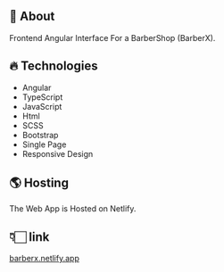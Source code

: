 
## 💈 About  
Frontend Angular Interface For a BarberShop (BarberX). 

## 🔥 Technologies  
- Angular
- TypeScript
- JavaScript
- Html
- SCSS
- Bootstrap
- Single Page 
- Responsive Design


## 🌎 Hosting  
The Web App is Hosted on Netlify.


## 👇🏻 link 

[barberx.netlify.app](https://barberx.netlify.app/)

